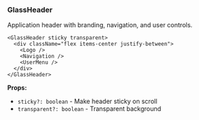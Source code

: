 ### GlassHeader

Application header with branding, navigation, and user controls.

```tsx
<GlassHeader sticky transparent>
  <div className="flex items-center justify-between">
    <Logo />
    <Navigation />
    <UserMenu />
  </div>
</GlassHeader>
```

**Props:**
- `sticky?: boolean` - Make header sticky on scroll
- `transparent?: boolean` - Transparent background
